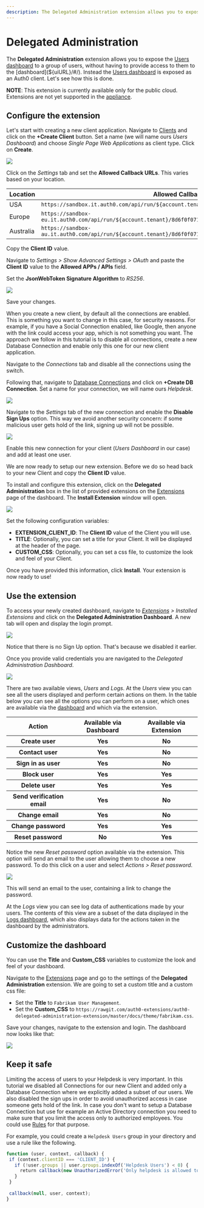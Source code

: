 ```yaml
---
description: The Delegated Administration extension allows you to expose the Users dashboard to a group of users, without allowing them access to the dashboard.
---
```


# Delegated Administration

The **Delegated Administration** extension allows you to expose the [Users dashboard](${uiURL}/#/users) to a group of users, without having to provide access to them to the [dashboard](${uiURL}/#/). Instead the [Users dashboard](${uiURL}/#/users) is exposed as an Auth0 client. Let's see how this is done.

**NOTE**: This extension is currently available only for the public cloud. Extensions are not yet supported in the [appliance](/appliance).

## Configure the extension

Let's start with creating a new client application. Navigate to [Clients](${uiURL}/#/applications) and click on the **+Create Client** button. Set a name (we will name ours *Users Dashboard*) and choose *Single Page Web Applications* as client type. Click on **Create**.

![](/media/articles/extensions/delegated-admin/create-client.png)

Click on the *Settings* tab and set the **Allowed Callback URLs**. This varies based on your location.


| Location | Allowed Callback URL |
| --- | --- |
| USA | `https://sandbox.it.auth0.com/api/run/${account.tenant}/8d6f0f0711daedc87d1a6d595771015a/login` |
| Europe | `https://sandbox-eu.it.auth0.com/api/run/${account.tenant}/8d6f0f0711daedc87d1a6d595771015a/login` |
| Australia | `https://sandbox-au.it.auth0.com/api/run/${account.tenant}/8d6f0f0711daedc87d1a6d595771015a/login` |

Copy the **Client ID** value. 

Navigate to *Settings > Show Advanced Settings > OAuth* and paste the **Client ID** value to the **Allowed APPs / APIs** field. 

Set the **JsonWebToken Signature Algorithm** to *RS256*.

![](/media/articles/extensions/delegated-admin/set-rs256.png)

Save your changes.

When you create a new client, by default all the connections are enabled. This is something you want to change in this case, for security reasons. For example, if you have a Social Connection enabled, like Google, then anyone with the link could access your app, which is not something you want. The approach we follow in this tutorial is to disable all connections, create a new Database Connection and enable only this one for our new client application.

Navigate to the *Connections* tab and disable all the connections using the switch.

Following that, navigate to [Database Connections](${uiURL}/#/connections/database) and click on **+Create DB Connection**. Set a name for your connection, we will name ours *Helpdesk*. 

![](/media/articles/extensions/delegated-admin/create-connection.png)

Navigate to the *Settings* tab of the new connection and enable the **Disable Sign Ups** option. This way we avoid another security concern: if some malicious user gets hold of the link, signing up will not be possible. 

![](/media/articles/extensions/delegated-admin/disable-signup.png)

Enable this new connection for your client (*Users Dashboard* in our case) and add at least one user.

We are now ready to setup our new extension. Before we do so head back to your new Client and copy the **Client ID** value.

To install and configure this extension, click on the **Delegated Administration** box in the list of provided extensions on the [Extensions](${uiURL}/#/extensions) page of the dashboard. The **Install Extension** window will open.

![](/media/articles/extensions/delegated-admin/install-extension.png)


Set the following configuration variables:

- **EXTENSION_CLIENT_ID**: The **Client ID** value of the Client you will use.
- **TITLE**: Optionally, you can set a title for your Client. It will be displayed at the header of the page.
- **CUSTOM_CSS**: Optionally, you can set a css file, to customize the look and feel of your Client.

Once you have provided this information, click **Install**. Your extension is now ready to use!


## Use the extension

To access your newly created dashboard, navigate to *[Extensions](${uiURL}/#/extensions) > Installed Extensions* and click on the **Delegated Administration Dashboard**. A new tab will open and display the login prompt. 

![](/media/articles/extensions/delegated-admin/login-prompt.png)

Notice that there is no Sign Up option. That's because we disabled it earlier. 

Once you provide valid credentials you are navigated to the *Delegated Administration Dashboard*.

![](/media/articles/extensions/delegated-admin/standard-dashboard.png)

There are two available views, *Users* and *Logs*. At the *Users* view you can see all the users displayed and perform certain actions on them. In the table below you can see all the options you can perform on a user, which ones are available via the [dashboard](${uiURL}/#/) and which via the extension. 

<table class="table">
    <tr>
        <th>Action</th>
        <th> Available via Dashboard </th>
        <th> Available via Extension </th>
    </tr>
    <tr>
        <th>Create user</th>
        <th>Yes</th>
        <th>No</th>
    </tr>
    <tr>
        <th>Contact user</th>
        <th>Yes</th>
        <th>No</th>
    </tr>
    <tr>
        <th>Sign in as user</th>
        <th>Yes</th>
        <th>No</th>
    </tr>
    <tr>
        <th>Block user</th>
        <th>Yes</th>
        <th>Yes</th>
    </tr>
    <tr>
        <th>Delete user</th>
        <th>Yes</th>
        <th>Yes</th>
    </tr>
    <tr>
        <th>Send verification email</th>
        <th>Yes</th>
        <th>No</th>
    </tr>
    <tr>
        <th>Change email</th>
        <th>Yes</th>
        <th>No</th>
    </tr>
    <tr>
        <th>Change password</th>
        <th>Yes</th>
        <th>Yes</th>
    </tr>
    <tr>
        <th>Reset password</th>
        <th>No</th>
        <th>Yes</th>
    </tr>
</table>

Notice the new *Reset password* option available via the extension. This option will send an email to the user allowing them to choose a new password. To do this click on a user and select *Actions > Reset password*.

![](/media/articles/extensions/delegated-admin/reset-pass-01.png)

This will send an email to the user, containing a link to change the password.

At the *Logs* view you can see log data of authentications made by your users. The contents of this view are a subset of the data displayed in the [Logs dashboard](${uiURL}/#/logs), which also displays data for the actions taken in the dashboard by the administrators.


## Customize the dashboard

You can use the **Title** and **Custom_CSS** variables to customize the look and feel of your dashboard. 

Navigate to the [Extensions](${uiURL}/#/extensions) page and go to the settings of the **Delegated Administration** extension. We are going to set a custom title and a custom css file:
- Set the **Title** to `Fabrikam User Management`.
- Set the **Custom_CSS** to `https://rawgit.com/auth0-extensions/auth0-delegated-administration-extension/master/docs/theme/fabrikam.css`.

Save your changes, navigate to the extension and login. The dashboard now looks like that:

![](/media/articles/extensions/delegated-admin/custom-dashboard.png)


## Keep it safe

Limiting the access of users to your Helpdesk is very important. In this tutorial we disabled all Connections for our new Client and added only a Database Connection where we explicitly added a subset of our users. We also disabled the sign ups in order to avoid unauthorized access in case someone gets hold of the link. In case you don't want to setup a Database Connection but use for example an Active Directory connection you need to make sure that you limit the access only to authorized employees. You could use [Rules](/rules) for that purpose. 

For example, you could create a `Helpdesk Users` group in your directory and use a rule like the following.

```js
function (user, context, callback) {
 if (context.clientID === 'CLIENT_ID') {
   if (!user.groups || user.groups.indexOf('Helpdesk Users') < 0) {
     return callback(new UnauthorizedError('Only helpdesk is allowed to use this application'));
   }
 }
 
 callback(null, user, context);
}
```


